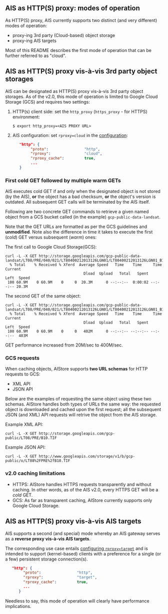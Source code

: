 ## AIS as HTTP(S) proxy: modes of operation

As HTTP(S) proxy, AIS currently supports two distinct (and very different) modes of operation:

* proxy-ing 3rd party (Cloud-based) object storage
* proxy-ing AIS targets

Most of this README describes the first mode of operation that can be further referred to as "cloud".

## AIS as HTTP(S) proxy vis-à-vis 3rd party object storages

AIS can be designated as HTTP(S) proxy vis-à-vis 3rd party object storages. As of the v2.0, this mode of operation is limited to Google Cloud Storage (GCS) and requires two settings:

1. HTTP(s) client side: set the `http_proxy` (`https_proxy` - for HTTPS) environment:
   ```shell
   $ export http_proxy=<AIS PROXY URL>
   ```
2. AIS configuration: set `rproxy=cloud` in the [configuration](../ais/setup/config.sh):
   ```json
      "http": {
           "proto":                "http",
           "rproxy":               "cloud",
           "rproxy_cache":         true,
           ...
      }
   ```

### First cold GET followed by multiple warm GETs

AIS executes cold GET if and only when the designated object is not stored (by the AIS), **or** the object has a bad checksum, **or** the object's version is outdated. All subsequent GET calls will be terminated by the AIS itself.

Following are two concrete GET commands to retrieve a given named object from a GCS bucket called (in the example) `gcp-public-data-landsat`.

Note that the GET URLs are formatted as per the GCS guidelines and **unmodified**. Note also the difference in time it takes to execute the first (*cold*) GET versus subsequent (*warm*) ones:

The first call to Google Cloud Storage(GCS):

```shell
curl -L -X GET http://storage.googleapis.com/gcp-public-data-landsat/LT08/PRE/040/021/LT80400212013126LGN01/LT80400212013126LGN01_B10.TIF
  % Total    % Received % Xferd  Average Speed   Time    Time     Time  Current
                                   Dload  Upload   Total   Spent    Left  Speed
 100 60.9M    0 60.9M    0     0  20.3M      0 --:--:--  0:00:02 --:--:-- 20.3M

```

The second GET of the same object:

```shell
curl -L -X GET http://storage.googleapis.com/gcp-public-data-landsat/LT08/PRE/040/021/LT80400212013126LGN01/LT80400212013126LGN01_B10.TIF
  % Total    % Received % Xferd  Average Speed   Time    Time     Time  Current
                                   Dload  Upload   Total   Spent    Left  Speed
 100 60.9M    0 60.9M    0     0   402M      0 --:--:-- --:--:-- --:--:--  403M
```

GET performance increased from 20M/sec to 400M/sec.

### GCS requests

When caching objects, AIStore supports **two URL schemas** for HTTP requests to GCS:

* XML API
* JSON API

Below are the examples of requesting the same object using these two schemas. AIStore handles both types of URLs the same way: the requested object is downloaded and cached upon the first request; all the subsequent JSON (and XML) API requests will retrive the object from the AIS storage.

Example XML API:

```shell
curl -L -X GET http://storage.googleapis.com/gcp-public/LT08/PRE/B10.TIF
```

Example JSON API:

```shell
curl -L -X GET http://www.googleapis.com/storage/v1/b/gcp-public/o/LT08%2FPRE%2fB10.TIF
```

### v2.0 caching limitations

* HTTPS: AIStore handles HTTPS requests transparently and without caching. In other words, as of the AIS v2.0, every HTTPS GET will be a *cold* GET.
* GCS: As far as transparent caching, AIStore currently supports only Google Cloud Storage.

## AIS as HTTP(S) proxy vis-à-vis AIS targets

AIS supports a second (and special) mode whereby an AIS gateway serves as a **reverse proxy vis-à-vis AIS targets**.

The corresponding use case entails [configuring `rproxy=target`](../ais/setup/config.sh) and is intended to support (kernel-based) clients with a preference for a single (or a few) persistent storage connection(s).
```json
   "http": {
        "proto":                "http",
        "rproxy":               "target",
        "rproxy_cache":         true,
        ...
      }
```

Needless to say, this mode of operation will clearly have performance implications.

